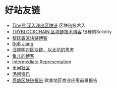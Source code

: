 # 好站友链

* [Tiny熊 深入浅出区块链](https://learnblockchain.cn)	区块链技术入
* [TRYBLOCKCHAIN 区块链技术博客](http://www.tryblockchain.org)	很棒的Solidity
* [黎跃春区块链博客](http://liyuechun.org/#blog)
* [BoB Jiang](https://www.bobjiang.com)
* [汪晓明对区块链、以太坊的思考](http://wangxiaoming.com/blog/2016/07/15/e19/)
* [鱼儿的博客](https://yuerblog.cc)
* [Intermediate Representation](http://ice1000.org)
* [币问社区](https://www.bitask.org)
* [汤问资讯](http://news.tangwen.org)
* [高盛区块链报告](http://book.8btc.com/books/1/gaosheng_blockchain_report/_book/)	欧美地区商业应用前景报告
